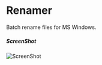 # Renamer
Batch rename files for MS Windows.

##### ScreenShot
![ScreenShot](http://cfs9.tistory.com/upload_control/download.blog?fhandle=YmxvZzgwNzZAZnM5LnRpc3RvcnkuY29tOi9hdHRhY2gvMC8xMi5qcGc%3D)